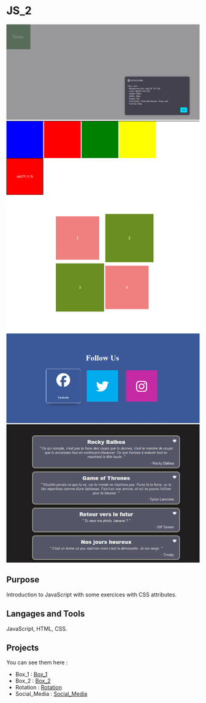# JS_2

<img style="width:25% height:25%" src="https://github.com/Flibouche/Exo_JS_2/blob/main/Images/exercice1.png">
<img style="width:25% height:25%" src="https://github.com/Flibouche/Exo_JS_2/blob/main/Images/exercice2.png">
<img style="width:25% height:25%" src="https://github.com/Flibouche/Exo_JS_2/blob/main/Images/exercice3.png">
<img style="width:25% height:25%" src="https://github.com/Flibouche/Exo_JS_2/blob/main/Images/exercice4.png">
<img style="width:25% height:25%" src="https://github.com/Flibouche/Exo_JS_2/blob/main/Images/exercice5.png">

## Purpose
Introduction to JavaScript with some exercices with CSS attributes.

## Langages and Tools
JavaScript, HTML, CSS.

## Projects
You can see them here :
- Box_1 : <a href="https://codepen.io/Flibouche/pen/xxePPwy">Box_1</a>
- Box_2 : <a href="https://codepen.io/Flibouche/pen/WNWXXGp">Box_2</a>
- Rotation : <a href="https://codepen.io/Flibouche/pen/ExJbbgd">Rotation</a>
- Social_Media : <a href="https://codepen.io/Flibouche/pen/mdgqqOJ">Social_Media</a>

